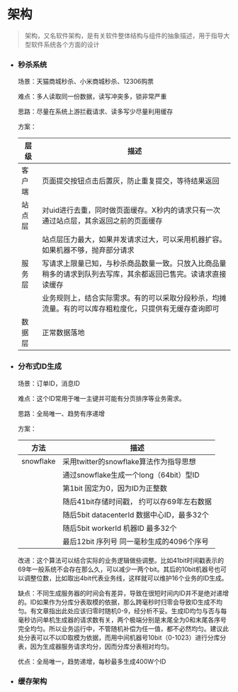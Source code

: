 # 架构

> 架构，又名软件架构，是有关软件整体结构与组件的抽象描述，用于指导大型软件系统各个方面的设计 

- ### 秒杀系统

  场景：天猫商城秒杀、小米商城秒杀、12306购票
  
  难点：多人读取同一份数据，读写冲突多，锁非常严重
  
  思路：尽量在系统上游拦截请求、读多写少尽量利用缓存

  方案：

  | 层级 | 描述
  |---|---
  | 客户端 | 页面提交按钮点击后置灰，防止重复提交，等待结果返回
  | 站点层 | 对uid进行去重，同时做页面缓存。X秒内的请求只有一次通过站点层，其余返回之前的页面缓存
  || 站点层压力最大，如果并发请求过大，可以采用机器扩容。如果机器不够，抛弃部分请求
  | 服务层 | 写请求上限量已知，与秒杀商品数量一致。只放入比商品量稍多的请求到队列去写库，其余都返回已售完。读请求直接读缓存
  || 业务规则上，结合实际需求。有的可以采取分段秒杀，均摊流量。有的可以库存粗粒度化，只提供有无缓存查询即可
  | 数据层 | 正常数据落地

- ### 分布式ID生成

  场景：订单ID，消息ID

  难点：这个ID常用于唯一主键并可能有分页排序等业务需求。

  思路：全局唯一、趋势有序递增

  方案：
  
    | 方法 | 描述
    |---|---
    |snowflake| 采用twitter的snowflake算法作为指导思想
    || 通过snowflake生成一个long（64bit）型ID
    || 第1bit 固定为0，因为ID为正整数
    || 随后41bit存储时间戳， 约可以存69年左右数据  
    || 随后5bit datacenterId 数据中心ID，最多32个
    || 随后5bit workerId 机器ID 最多32个
    || 最后12bit 序列号 同一毫秒生成的4096个序号

  改进：这个算法可以结合实际的业务逻辑做些调整。比如41bit时间戳表示的69年一般系统不会存在那么久，可以减少一两个bit。其后的10bit机器号也可以调整位数，比如取出4bit代表业务线，这样就可以维护16个业务的ID生成。

  缺点：不同生成服务器的时间会有差异，导致在很短时间内ID并不是绝对递增的。ID如果作为分库分表取模的依据，那么跨毫秒时归零会导致ID生成不均匀。有文章指出此处应该归零时随机0-9，经分析不妥。生成ID均匀与否与每毫秒访问单机生成器的请求数有关，两个极端分别是末尾全为0和末尾各序号完全均匀。所以业务运行中，不管随机补偿为任一值，都不必然均匀。建议此处分表可以不以ID取模为依据，而用中间机器号10bit（0-1023）进行分库分表，因为生成器服务请求均分，因而分库分表相对均匀。

  优点：全局唯一，趋势递增，每秒最多生成400W个ID

- ### 缓存架构

